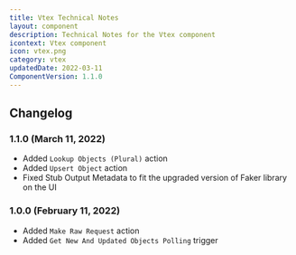```yaml
---
title: Vtex Technical Notes
layout: component
description: Technical Notes for the Vtex component
icontext: Vtex component
icon: vtex.png
category: vtex
updatedDate: 2022-03-11
ComponentVersion: 1.1.0
---
```


## Changelog

### 1.1.0 (March 11, 2022)

- Added `Lookup Objects (Plural)` action
- Added `Upsert Object` action
- Fixed Stub Output Metadata to fit the upgraded version of Faker library on the UI

### 1.0.0 (February 11, 2022)

- Added `Make Raw Request` action
- Added `Get New And Updated Objects Polling` trigger
